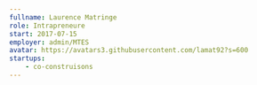 ```yaml
---
fullname: Laurence Matringe
role: Intrapreneure
start: 2017-07-15
employer: admin/MTES
avatar: https://avatars3.githubusercontent.com/lamat92?s=600
startups:
    - co-construisons
---
```

